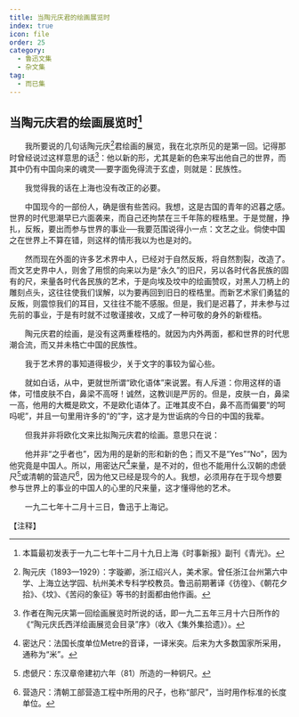 ```yaml
---
title: 当陶元庆君的绘画展览时
index: true
icon: file
order: 25
category:
  - 鲁迅文集
  - 杂文集
tag:  
  - 而已集
---
```


## 当陶元庆君的绘画展览时[^①]

　　我所要说的几句话陶元庆[^②]君绘画的展览，我在北京所见的是第一回。记得那时曾经说过这样意思的话[^③]：他以新的形，尤其是新的色来写出他自己的世界，而其中仍有中国向来的魂灵──要字面免得流于玄虚，则就是：民族性。

　　我觉得我的话在上海也没有改正的必要。

　　中国现今的一部份人，确是很有些苦闷。我想，这是古国的青年的迟暮之感。世界的时代思潮早已六面袭来，而自己还拘禁在三千年陈的桎梏里。于是觉醒，挣扎，反叛，要出而参与世界的事业──我要范围说得小一点：文艺之业。倘使中国之在世界上不算在错，则这样的情形我以为也是对的。

　　然而现在外面的许多艺术界中人，已经对于自然反叛，将自然割裂，改造了。而文艺史界中人，则舍了用惯的向来以为是“永久”的旧尺，另以各时代各民族的固有的尺，来量各时代各民族的艺术，于是向埃及坟中的绘画赞叹，对黑人刀柄上的雕刻点头，这往往使我们误解，以为要再回到旧日的桎梏里。而新艺术家们勇猛的反叛，则震惊我们的耳目，又往往不能不感服。但是，我们是迟暮了，并未参与过先前的事业，于是有时就不过敬谨接收，又成了一种可敬的身外的新桎梏。

　　陶元庆君的绘画，是没有这两重桎梏的。就因为内外两面，都和世界的时代思潮合流，而又并未梏亡中国的民族性。

　　我于艺术界的事知道得极少，关于文字的事较为留心些。

　　就如白话，从中，更就世所谓“欧化语体”来说罢。有人斥道：你用这样的语体，可惜皮肤不白，鼻梁不高呀！诚然，这教训是严厉的。但是，皮肤一白，鼻梁一高，他用的大概是欧文，不是欧化语体了。正唯其皮不白，鼻不高而偏要“的呵吗呢”，并且一句里用许多的“的”字，这才是为世诟病的今日的中国的我辈。

　　但我并非将欧化文来比拟陶元庆君的绘画。意思只在说：

　　他并非“之乎者也”，因为用的是新的形和新的色；而又不是“Yes”“No”，因为他究竟是中国人。所以，用密达尺[^④]来量，是不对的，但也不能用什么汉朝的虑傂尺[^⑤]或清朝的营造尺[^⑥]，因为他又已经是现今的人。我想，必须用存在于现今想要参与世界上的事业的中国人的心里的尺来量，这才懂得他的艺术。

　　一九二七年十二月十三日，鲁迅于上海记。

【注释】

[^①]:本篇最初发表于一九二七年十二月十九日上海《时事新报》副刊《青光》。

[^②]:陶元庆（1893—1929）：字璇卿，浙江绍兴人，美术家。曾任浙江台州第六中学、上海立达学园、杭州美术专科学校教员。鲁迅前期著译《彷徨》、《朝花夕拾》、《坟》、《苦闷的象征》等书的封面都由他作画。

[^③]:作者在陶元庆第一回绘画展览时所说的话，即一九二五年三月十六日所作的《“陶元庆氏西洋绘画展览会目录”序》（收入《集外集拾遗》）。

[^④]:密达尺：法国长度单位Metre的音译，一译米突。后来为大多数国家所采用，通称为“米”。

[^⑤]:虑傂尺：东汉章帝建初六年（81）所造的一种铜尺。

[^⑥]:营造尺：清朝工部营造工程中所用的尺子，也称“部尺”，当时用作标准的长度单位。
